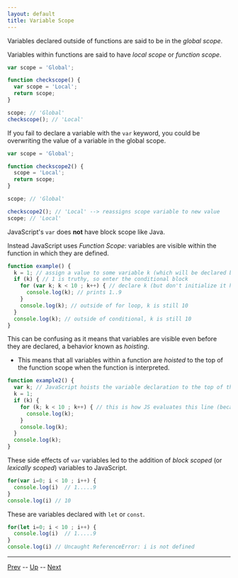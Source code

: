 ```yaml
---
layout: default
title: Variable Scope
---
```


Variables declared outside of functions are said to be in the _global scope_. 

Variables within functions are said to have _local scope_ or _function scope_.

```javascript
var scope = 'Global';

function checkscope() {
  var scope = 'Local';
  return scope;
}

scope; // 'Global'
checkscope(); // 'Local'
```

If you fail to declare a variable with the `var` keyword, you could be overwriting the value of a variable in the global scope.

```javascript
var scope = 'Global';

function checkscope2() {
  scope = 'Local';
  return scope;
}

scope; // 'Global'

checkscope2(); // 'Local' --> reassigns scope variable to new value
scope; // 'Local'

```

JavaScript's `var` does **not** have block scope like Java. 

Instead JavaScript uses *Function Scope*: variables are visible within the function in which they are defined.

```javascript
function example() {
  k = 1; // assign a value to some variable k (which will be declared below)
  if (k) { // 1 is truthy, so enter the conditional block
    for (var k; k < 10 ; k++) { // declare k (but don't initialize it here)
      console.log(k); // prints 1..9
    }
    console.log(k); // outside of for loop, k is still 10
  }
  console.log(k); // outside of conditional, k is still 10
}
```

This can be confusing as it means that variables are visible even before they are declared, a behavior known as *hoisting*.

* This means that all variables within a function are _hoisted_ to the top of the function scope when the function is interpreted.

```js
function example2() {
  var k; // JavaScript hoists the variable declaration to the top of the function's scope
  k = 1;
  if (k) {
    for (k; k < 10 ; k++) { // this is how JS evaluates this line (because it hoisted the declaration with 'var')
      console.log(k);
    }
    console.log(k);
  }
  console.log(k);
}
```

These side effects of `var` variables led to the addition of _block scoped_ (or _lexically scoped_) variables to JavaScript.

```js
for(var i=0; i < 10 ; i++) {
  console.log(i)  // 1.....9
}
console.log(i) // 10
```

These are variables declared with `let` or `const`.

```js
for(let i=0; i < 10 ; i++) {
  console.log(i)  // 1.....9
}
console.log(i) // Uncaught ReferenceError: i is not defined
```

<hr>

[Prev](expressions.md) -- [Up](README.md) -- [Next](higherOrder.md)

